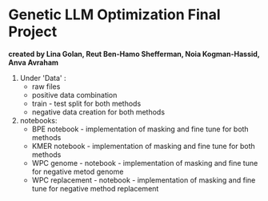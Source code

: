 # Genetic LLM Optimization Final Project 
**created by Lina Golan, Reut Ben-Hamo Shefferman, Noia Kogman-Hassid, Anva Avraham**

1. Under 'Data' :
   * raw files
   * positive data combination
   * train - test split for both methods 
   * negative data creation for both methods
3. notebooks:
    * BPE notebook - implementation of masking and fine tune for both methods
    * KMER notebook - implementation of masking and fine tune for both methods
    * WPC genome - notebook - implementation of masking and fine tune for negative metod genome
    * WPC replacement - notebook - implementation of masking and fine tune for negative method replacement
